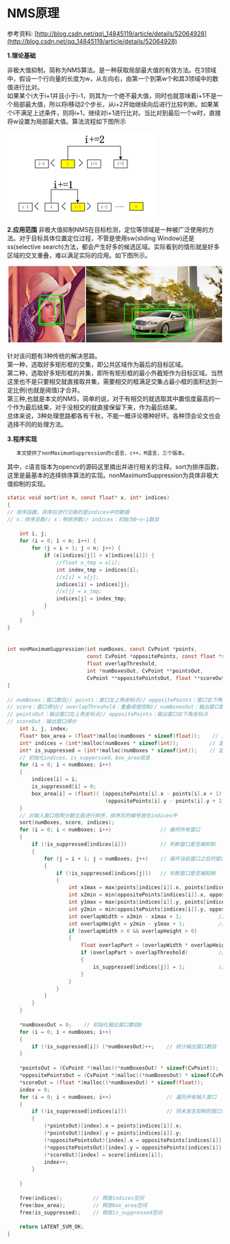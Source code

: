 # NMS原理

参考资料: [http://blog.csdn.net/qq\_14845119/article/details/52064928](http://blog.csdn.net/qq_14845119/article/details/52064928)

**1.理论基础**

非极大值抑制，简称为NMS算法。是一种获取局部最大值的有效方法。在3领域中，假设一个行向量的长度为w，从左向右，由第一个到第w个和其3领域中的数值进行比对。  
如果某个i大于i+1并且小于i-1，则其为一个绝不最大值，同时也就意味着i+1不是一个局部最大值，所以将i移动2个步长，从i+2开始继续向后进行比较判断。如果某个i不满足上述条件，则将i+1，继续对i+1进行比对。当比对到最后一个w时，直接将w设置为局部最大值。算法流程如下图所示

![](/assets/cv001_1.jpg)

**2.应用范围**
    非极大值抑制NMS在目标检测，定位等领域是一种被广泛使用的方法。对于目标具体位置定位过程，不管是使用sw\(sliding Window\)还是ss\(selective search\)方法，都会产生好多的候选区域。实际看到的情形就是好多区域的交叉重叠，难以满足实际的应用。如下图所示。

![](/assets/cv001_2.jpg)

针对该问题有3种传统的解决思路。  
    第一种，选取好多矩形框的交集，即公共区域作为最后的目标区域。  
    第二种，选取好多矩形框的并集，即所有矩形框的最小外截矩作为目标区域。当然这里也不是只要相交就直接取并集，需要相交的框满足交集占最小框的面积达到一定比例\(也就是阈值\)才合并。  
    第三种,也就是本文的NMS，简单的说，对于有相交的就选取其中置信度最高的一个作为最后结果，对于没相交的就直接保留下来，作为最后结果。  
总体来说，3种处理思路都各有千秋，不能一概评论哪种好坏。各种顶会论文也会选择不同的处理方法。

**3.程序实现**

       本文提供了nonMaximumSuppression的c语言，c++，M语言，三个版本。  
其中，c语言版本为opencv的源码这里摘出并进行相关的注释。sort为排序函数，这里是最基本的选择排序算法的实现。nonMaximumSuppression为具体非极大值抑制的实现。

```c
static void sort(int n, const float* x, int* indices)
{
// 排序函数，排序后进行交换的是indices中的数据
// n：排序总数// x：带排序数// indices：初始为0~n-1数目 

    int i, j;
    for (i = 0; i < n; i++) {
        for (j = i + 1; j < n; j++) {
            if (x[indices[j]] > x[indices[i]]) {
                //float x_tmp = x[i];
                int index_tmp = indices[i];
                //x[i] = x[j];
                indices[i] = indices[j];
                //x[j] = x_tmp;
                indices[j] = index_tmp;
            }
        }
    }
}


int nonMaximumSuppression(int numBoxes, const CvPoint *points,
                          const CvPoint *oppositePoints, const float *score,
                          float overlapThreshold,
                          int *numBoxesOut, CvPoint **pointsOut,
                          CvPoint **oppositePointsOut, float **scoreOut)
{

// numBoxes：窗口数目// points：窗口左上角坐标点// oppositePoints：窗口右下角坐标点
// score：窗口得分// overlapThreshold：重叠阈值控制// numBoxesOut：输出窗口数目
// pointsOut：输出窗口左上角坐标点// oppositePoints：输出窗口右下角坐标点
// scoreOut：输出窗口得分
    int i, j, index;
    float* box_area = (float*)malloc(numBoxes * sizeof(float));    // 定义窗口面积变量并分配空间 
    int* indices = (int*)malloc(numBoxes * sizeof(int));          // 定义窗口索引并分配空间 
    int* is_suppressed = (int*)malloc(numBoxes * sizeof(int));    // 定义是否抑制表标志并分配空间 
    // 初始化indices、is_supperssed、box_area信息 
    for (i = 0; i < numBoxes; i++)
    {
        indices[i] = i;
        is_suppressed[i] = 0;
        box_area[i] = (float)( (oppositePoints[i].x - points[i].x + 1) *
                                (oppositePoints[i].y - points[i].y + 1));
    }
    // 对输入窗口按照分数比值进行排序，排序后的编号放在indices中 
    sort(numBoxes, score, indices);
    for (i = 0; i < numBoxes; i++)                // 循环所有窗口 
    {
        if (!is_suppressed[indices[i]])           // 判断窗口是否被抑制 
        {
            for (j = i + 1; j < numBoxes; j++)    // 循环当前窗口之后的窗口 
            {
                if (!is_suppressed[indices[j]])   // 判断窗口是否被抑制 
                {
                    int x1max = max(points[indices[i]].x, points[indices[j]].x);                     // 求两个窗口左上角x坐标最大值 
                    int x2min = min(oppositePoints[indices[i]].x, oppositePoints[indices[j]].x);     // 求两个窗口右下角x坐标最小值 
                    int y1max = max(points[indices[i]].y, points[indices[j]].y);                     // 求两个窗口左上角y坐标最大值 
                    int y2min = min(oppositePoints[indices[i]].y, oppositePoints[indices[j]].y);     // 求两个窗口右下角y坐标最小值 
                    int overlapWidth = x2min - x1max + 1;            // 计算两矩形重叠的宽度 
                    int overlapHeight = y2min - y1max + 1;           // 计算两矩形重叠的高度 
                    if (overlapWidth > 0 && overlapHeight > 0)
                    {
                        float overlapPart = (overlapWidth * overlapHeight) / box_area[indices[j]];    // 计算重叠的比率 
                        if (overlapPart > overlapThreshold)          // 判断重叠比率是否超过重叠阈值 
                        {
                            is_suppressed[indices[j]] = 1;           // 将窗口j标记为抑制 
                        }
                    }
                }
            }
        }
    }

    *numBoxesOut = 0;    // 初始化输出窗口数目0 
    for (i = 0; i < numBoxes; i++)
    {
        if (!is_suppressed[i]) (*numBoxesOut)++;    // 统计输出窗口数目 
    }

    *pointsOut = (CvPoint *)malloc((*numBoxesOut) * sizeof(CvPoint));           // 分配输出窗口左上角坐标空间 
    *oppositePointsOut = (CvPoint *)malloc((*numBoxesOut) * sizeof(CvPoint));   // 分配输出窗口右下角坐标空间 
    *scoreOut = (float *)malloc((*numBoxesOut) * sizeof(float));                // 分配输出窗口得分空间 
    index = 0;
    for (i = 0; i < numBoxes; i++)                  // 遍历所有输入窗口 
    {
        if (!is_suppressed[indices[i]])             // 将未发生抑制的窗口信息保存到输出信息中 
        {
            (*pointsOut)[index].x = points[indices[i]].x;
            (*pointsOut)[index].y = points[indices[i]].y;
            (*oppositePointsOut)[index].x = oppositePoints[indices[i]].x;
            (*oppositePointsOut)[index].y = oppositePoints[indices[i]].y;
            (*scoreOut)[index] = score[indices[i]];
            index++;
        }

    }

    free(indices);          // 释放indices空间 
    free(box_area);         // 释放box_area空间 
    free(is_suppressed);    // 释放is_suppressed空间 

    return LATENT_SVM_OK;
}
```



